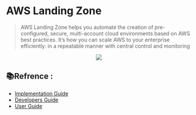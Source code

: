 # AWS Landing Zone

> AWS Landing Zone helps you automate the creation of pre-configured, secure, multi-account cloud environments based on AWS best practices. It’s how you can scale AWS to your enterprise efficiently: in a repeatable manner with central control and monitoring

<p align="center"><img src="https://i.imgur.com/6LpCoGM.png" /></p>

## 📚Refrence :

 - [Implementation Guide](http://www.awslandingzone.com/guides/aws-landing-zone-implementation-guide.pdf)
 - [Developers Guide](http://www.awslandingzone.com/guides/aws-landing-zone-developer-guide.pdf)
 - [User Guide](http://www.awslandingzone.com/guides/aws-landing-zone-user-guide.pdf)
